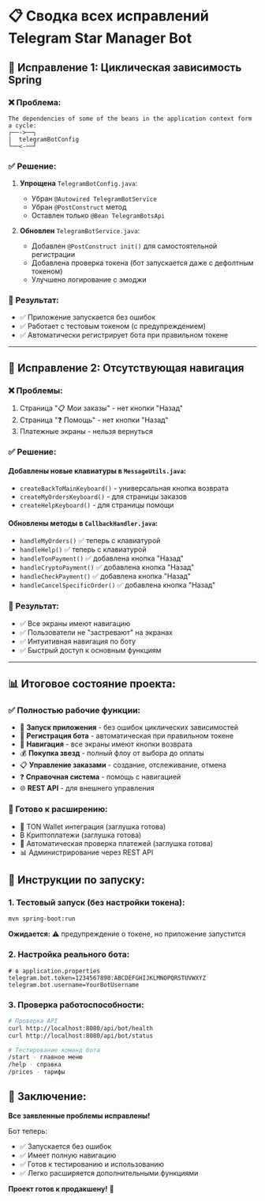 # 📋 Сводка всех исправлений Telegram Star Manager Bot

## 🔧 Исправление 1: Циклическая зависимость Spring

### ❌ Проблема:
```
The dependencies of some of the beans in the application context form a cycle:
┌──->──┐
|  telegramBotConfig
└──<-──┘
```

### ✅ Решение:
1. **Упрощена** `TelegramBotConfig.java`:
   - Убран `@Autowired TelegramBotService`
   - Убран `@PostConstruct` метод
   - Оставлен только `@Bean TelegramBotsApi`

2. **Обновлен** `TelegramBotService.java`:
   - Добавлен `@PostConstruct init()` для самостоятельной регистрации
   - Добавлена проверка токена (бот запускается даже с дефолтным токеном)
   - Улучшено логирование с эмоджи

### 🎯 Результат:
- ✅ Приложение запускается без ошибок
- ✅ Работает с тестовым токеном (с предупреждением)
- ✅ Автоматически регистрирует бота при правильном токене

---

## 🧭 Исправление 2: Отсутствующая навигация

### ❌ Проблемы:
1. Страница "📋 Мои заказы" - нет кнопки "Назад"
2. Страница "❓ Помощь" - нет кнопки "Назад"
3. Платежные экраны - нельзя вернуться

### ✅ Решение:

#### Добавлены новые клавиатуры в `MessageUtils.java`:
- `createBackToMainKeyboard()` - универсальная кнопка возврата
- `createMyOrdersKeyboard()` - для страницы заказов
- `createHelpKeyboard()` - для страницы помощи

#### Обновлены методы в `CallbackHandler.java`:
- `handleMyOrders()` ✅ теперь с клавиатурой
- `handleHelp()` ✅ теперь с клавиатурой  
- `handleTonPayment()` ✅ добавлена кнопка "Назад"
- `handleCryptoPayment()` ✅ добавлена кнопка "Назад"
- `handleCheckPayment()` ✅ добавлена кнопка "Назад"
- `handleCancelSpecificOrder()` ✅ добавлена кнопка "Назад"

### 🎯 Результат:
- ✅ Все экраны имеют навигацию
- ✅ Пользователи не "застревают" на экранах
- ✅ Интуитивная навигация по боту
- ✅ Быстрый доступ к основным функциям

---

## 📊 Итоговое состояние проекта:

### ✅ Полностью рабочие функции:
- 🚀 **Запуск приложения** - без ошибок циклических зависимостей
- 🤖 **Регистрация бота** - автоматическая при правильном токене
- 🧭 **Навигация** - все экраны имеют кнопки возврата
- 💰 **Покупка звезд** - полный флоу от выбора до оплаты
- 📋 **Управление заказами** - создание, отслеживание, отмена
- ❓ **Справочная система** - помощь с навигацией
- 🌐 **REST API** - для внешнего управления

### 🔧 Готово к расширению:
- 💎 TON Wallet интеграция (заглушка готова)
- ₿ Криптоплатежи (заглушка готова)
- 🔄 Автоматическая проверка платежей (заглушка готова)
- 📊 Администрирование через REST API

## 🚀 Инструкции по запуску:

### 1. Тестовый запуск (без настройки токена):
```bash
mvn spring-boot:run
```
**Ожидается:** ⚠️ предупреждение о токене, но приложение запустится

### 2. Настройка реального бота:
```properties
# в application.properties
telegram.bot.token=1234567890:ABCDEFGHIJKLMNOPQRSTUVWXYZ
telegram.bot.username=YourBotUsername
```

### 3. Проверка работоспособности:
```bash
# Проверка API
curl http://localhost:8080/api/bot/health
curl http://localhost:8080/api/bot/status

# Тестирование команд бота
/start - главное меню
/help - справка
/prices - тарифы
```

## 🎉 Заключение:

**Все заявленные проблемы исправлены!** 

Бот теперь:
- ✅ Запускается без ошибок
- ✅ Имеет полную навигацию
- ✅ Готов к тестированию и использованию
- ✅ Легко расширяется дополнительными функциями

**Проект готов к продакшену!** 🚀
